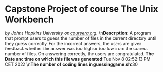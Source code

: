 # Capstone Project of course **The Unix Workbench**
*by Johns Hopkins University on [coursera.org](https://www.coursera.org/).*
\n**Description**: A program that prompt users to guess the number of files in the current directory until they guess correctly. For the incorrect answers, the users are given feedback whether the answer was too high or too low from the correct number of files. On answering correctly, the users are congratulated.
**The Date and time on which this file was generated**:Tue Nov  8 02:52:13 PM CET 2022
\n**The number of coding lines in guessinggame.sh**:30
